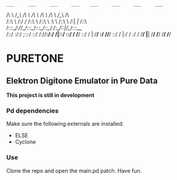     ___     ___     ___     ___    ___     ___     ___     ___
   /\  \   /\__\   /\  \   /\  \  /\  \   /\  \   /\__\   /\  \
  /::\  \ /:/ _/_ /::\  \ /::\  \ \:\  \ /::\  \ /:| _|_ /::\  \
 /::\:\__/:/_/\__/::\:\__/::\:\__\/::\__/:/\:\__/::|/\__/::\:\__\
 \/\::/  \:\/:/  \;:::/  \:\:\/  /:/\/__\:\/:/  \/|::/  \:\:\/  /
    \/__/ \::/  / |:\/__/ \:\/  /\/__/   \::/  /  |:/  / \:\/  /
           \/__/   \|__|   \/__/          \/__/   \/__/   \/__/


# PURETONE
## Elektron Digitone Emulator in Pure Data

**This project is still in development**

### Pd dependencies
Make sure the following externals are installed:
- ELSE
- Cyclone

### Use
Clone the repo and open the main.pd patch. Have fun.
